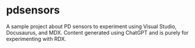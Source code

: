 # pdsensors
A sample project about PD sensors to experiment using Visual Studio, Docusaurus, and MDX. Content generated using ChatGPT and is purely for experimenting with RDX.
